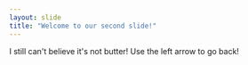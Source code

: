 ```yaml
---
layout: slide
title: "Welcome to our second slide!"
---
```

I still can't believe it's not butter!
Use the left arrow to go back!
